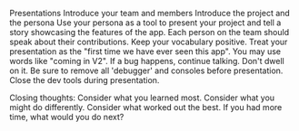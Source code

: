 Presentations
Introduce your team and members
Introduce the project and the persona
Use your persona as a tool to present your project and tell a story showcasing the features of the app.
Each person on the team should speak about their contributions.
Keep your vocabulary positive.
Treat your presentation as the "first time we have ever seen this app".
You may use words like "coming in V2".
If a bug happens, continue talking. Don't dwell on it.
Be sure to remove all 'debugger' and consoles before presentation.
Close the dev tools during presentation.

Closing thoughts:
Consider what you learned most.
Consider what you might do differently.
Consider what worked out the best.
If you had more time, what would you do next?
